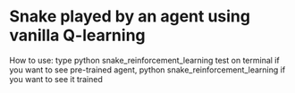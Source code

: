 <h1>Snake played by an agent using vanilla Q-learning</h1>


How to use:
  type python snake_reinforcement_learning test on terminal if you want to see pre-trained agent,
  python snake_reinforcement_learning if you want to see it trained

  
